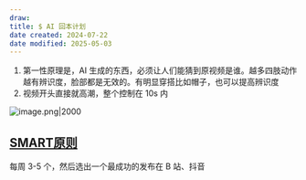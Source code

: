 ```yaml
---
draw:
title: $ AI 回本计划
date created: 2024-07-22
date modified: 2025-05-03
---
```


1. 第一性原理是，AI 生成的东西，必须让人们能猜到原视频是谁。越多四肢动作越有辨识度，脸部都是无效的。有明显穿搭比如帽子，也可以提高辨识度
2. 视频开头直接就高潮，整个控制在 10s 内

![image.png|2000](https://imagehosting4picgo.oss-cn-beijing.aliyuncs.com/imagehosting/fix-dir%2Fpicgo%2Fpicgo-clipboard-images%2F2024%2F07%2F22%2F01-03-06-dc95c3279a1360767d702150be6324f4-20240722010304-fb6f4a.png)

## [SMART原则](SMART原则.md)

每周 3-5 个，然后选出一个最成功的发布在 B 站、抖音
